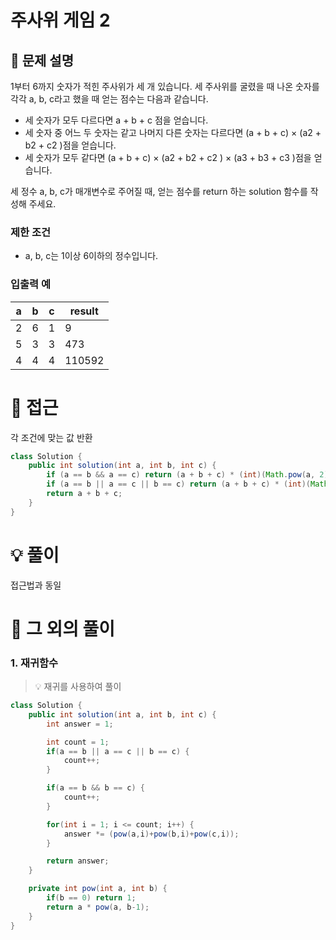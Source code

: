 # 주사위 게임 2

## 📌 문제 설명

1부터 6까지 숫자가 적힌 주사위가 세 개 있습니다. 세 주사위를 굴렸을 때 나온 숫자를 각각 a, b, c라고 했을 때 얻는 점수는 다음과 같습니다.

- 세 숫자가 모두 다르다면 a + b + c 점을 얻습니다.
- 세 숫자 중 어느 두 숫자는 같고 나머지 다른 숫자는 다르다면 (a + b + c) × (a2 + b2 + c2 )점을 얻습니다.
- 세 숫자가 모두 같다면 (a + b + c) × (a2 + b2 + c2 ) × (a3 + b3 + c3 )점을 얻습니다.

세 정수 a, b, c가 매개변수로 주어질 때, 얻는 점수를 return 하는 solution 함수를 작성해 주세요.

### 제한 조건

- a, b, c는 1이상 6이하의 정수입니다.

### 입출력 예

| a | b | c | result |
| - | - | - | ------ |
| 2 | 6 | 1 | 9      |
| 5 | 3 | 3 | 473    |
| 4 | 4 | 4 | 110592 |

# 🧐 접근

각 조건에 맞는 값 반환

```java
class Solution {
    public int solution(int a, int b, int c) {
        if (a == b && a == c) return (a + b + c) * (int)(Math.pow(a, 2) + Math.pow(b, 2) + Math.pow(c, 2)) * (int)(Math.pow(a, 3) + Math.pow(b, 3) + Math.pow(c, 3));
        if (a == b || a == c || b == c) return (a + b + c) * (int)(Math.pow(a, 2) + Math.pow(b, 2) + Math.pow(c, 2));
        return a + b + c;
    }
}
```

# 💡 풀이

접근법과 동일

# 📘 그 외의 풀이

### 1. 재귀함수

> 💡 재귀를 사용하여 풀이

```java
class Solution {
    public int solution(int a, int b, int c) {
        int answer = 1;

        int count = 1;
        if(a == b || a == c || b == c) {
            count++;
        }

        if(a == b && b == c) {
            count++;
        }

        for(int i = 1; i <= count; i++) {
            answer *= (pow(a,i)+pow(b,i)+pow(c,i));
        }

        return answer;
    }

    private int pow(int a, int b) {
        if(b == 0) return 1;
        return a * pow(a, b-1);
    }
}
```